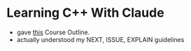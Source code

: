 # Learning C++ With Claude

- gave [this](./COURSE.md) Course Outline.
- actually understood my NEXT, ISSUE, EXPLAIN guidelines 


